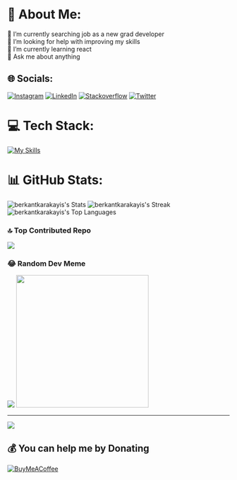 # 💫 About Me:
🔭 I’m currently searching job as a new grad developer<br>🤝 I’m looking for help with improving my skills<br>🌱 I’m currently learning react<br>💬 Ask me about anything<br>


## 🌐 Socials:
[![Instagram](https://skillicons.dev/icons?i=instagram)](https://instagram.com/berkantkrkys)
[![LinkedIn](https://skillicons.dev/icons?i=linkedin)](https://www.linkedin.com/in/berkant-karakayis/)
[![Stackoverflow](https://skillicons.dev/icons?i=stackoverflow)](https://stackoverflow.com/users/17421052/berkant-karakayış)
[![Twitter](https://skillicons.dev/icons?i=twitter)](https://twitter.com/berkantkrkyss)


# 💻 Tech Stack:
[![My Skills](https://skillicons.dev/icons?i=js,html,css,sass,react,vite,wordpress,mysql,cs,nodejs,ps,arduino,matlab,git,github)](https://skillicons.dev)
# 📊 GitHub Stats:
![berkantkarakayis's Stats](https://github-readme-stats.vercel.app/api?username=berkantkarakayis&theme=vue-dark&show_icons=true&hide_border=true&count_private=true)
![berkantkarakayis's Streak](https://github-readme-streak-stats.herokuapp.com/?user=berkantkarakayis&theme=vue-dark&hide_border=true)
![berkantkarakayis's Top Languages](https://github-readme-stats.vercel.app/api/top-langs/?username=berkantkarakayis&theme=vue-dark&show_icons=true&hide_border=true&layout=compact)

### 🔝 Top Contributed Repo
![](https://github-contributor-stats.vercel.app/api?username=berkantkarakayis&limit=5&theme=tokyonight&combine_all_yearly_contributions=true)

### 😂 Random Dev Meme
![](https://quotes-github-readme.vercel.app/api?type=vetical&theme=tokyonight)
<img src='https://randommeme-five.vercel.app/' style="height: 300;"/>

---

[![](https://visitcount.itsvg.in/api?id=berkantkarakayis&icon=2&color=3)](https://visitcount.itsvg.in)

  ## 💰 You can help me by Donating
  [![BuyMeACoffee](https://img.shields.io/badge/Buy%20Me%20a%20Coffee-ffdd00?style=for-the-badge&logo=buy-me-a-coffee&logoColor=black)](https://www.buymeacoffee.com/berkant) 

  
<!-- Proudly created with GPRM ( https://gprm.itsvg.in ) -->
